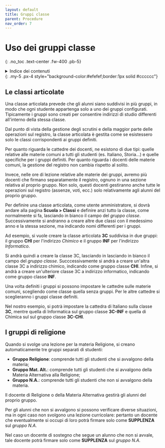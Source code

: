 ```yaml
---
layout: default
title: Gruppi classe
parent: Procedure
nav_order: 7
---
```


# Uso dei gruppi classe
{: .no_toc .text-center .fw-400 .pb-5}

<details markdown="block">
  <summary>Indice dei contenuti</summary>
  {: .text-delta .text-center}
1. TOC
{:toc}
</details>
{: .my-5 .px-4 style="background-color:#efefef;border:1px solid #cccccc"}


## Le classi articolate

Una classe articolata prevede che gli alunni siano suddivisi in più gruppi, in
modo che ogni studente appartenga solo a uno dei gruppi configurati.
Tipicamente i gruppi sono creati per consentire indirizzi di studio differenti all'interno della stessa classe.

Dal punto di vista della gestione degli scrutini e della maggior parte delle operazioni sul registro, la classe articolata è gestita come se esistessero solo le classi corrispondenti ai gruppi definiti.

Per quanto riguarda le cattedre dei docenti, ne esistono di due tipi: quelle relative alle materie comuni a tutti gli studenti (es. Italiano, Storia...) e quelle specifiche per i gruppi definiti.
Per quanto riguarda i docenti delle materie comuni, la gestione del registro non cambia rispetto al solito.

Invece, nelle ore di lezione relative alle materie dei gruppi, avremo più docenti che firmano separatamente il registro, ognuno in una sezione relativa al proprio gruppo.
Non solo, questi docenti gestiranno anche tutte le operazioni sul registro (assenze, voti, ecc.)
solo relativamente agli alunni del proprio gruppo.

Per definire una classe articolata, come utente amministratore, si dovrà andare alla pagina
**Scuola > Classi** e definire anzi tutto la classe, come normalmente si fa, lasciando in bianco il campo del _gruppo classe_.
Successivamente si andranno a creare altre due classi con il medessimo anno e la stessa sezione, ma indicando nomi differenti per i gruppi.

Ad esempio, si vuole creare la classe articolata **3C** suddivisa in due gruppi: il gruppo **CHI** per l'indirizzo _Chimico_ e il gruppo **INF** per l'indirizzo _Informatico_.

Si andrà quindi a creare la classe 3C, lasciando in lasciando in bianco il campo del _gruppo classe_.
Succcessivamente si andrà a creare un'altra classe 3C a indirizzo chimico, indicando come gruppo classe **CHI**.
Infine, si andrà a creare un'ulteriore classe 3C a indirizzo informatico, indicando come gruppo classe **INF**.

Una volta definiti i gruppi si possono impostare le cattedre sulle materie comuni, scegliendo come classe quella senza gruppi. Per le altre cattedre si sceglieranno i gruppi classe definiti.

Nel nostro esempio, si potrà impostare la cattedra di Italiano sulla classe **3C**, mentre quella di Informatica sul gruppo classe **3C-INF** e quella di Chimica sul sul gruppo classe **3C-CHI**.


## I gruppi di religione

Quando si svolge una lezione per la materia Religione, si creano automaticamente tre gruppi separati di studenti:
- **Gruppo Religione**: comprende tutti gli studenti che si avvalgono della materia;
- **Gruppo Mat. Alt.**: comprende tutti gli studenti che si avvalgono della Materia Alternativa alla Religione;
- **Gruppo N.A.**: comprende tutti gli studenti che non si avvalgono della materia.

Il docente di Religione o della Materia Alternativa gestirà gli alunni del proprio gruppo.

Per gli alunni che non si avvalgono si possono verificare diverse situazioni, ma in ogni caso non svolgono una lezione curricolare: pertanto un docente che eventualmente si occupi di loro
potrà firmare solo come **SUPPLENZA** sul _gruppo N.A._

Nel caso un docente di sostegno che segue un alunno che non si avvale, tale docente potrà firmare solo come **SUPPLENZA** sul _gruppo N.A._
